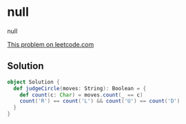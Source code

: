 # null

null

[This problem on leetcode.com](https://leetcode.com/problems/robot-return-to-origin)

## Solution

```scala
object Solution {
  def judgeCircle(moves: String): Boolean = {
    def count(c: Char) = moves.count(_ == c)
    count('R') == count('L') && count('U') == count('D')
  }
}
```
